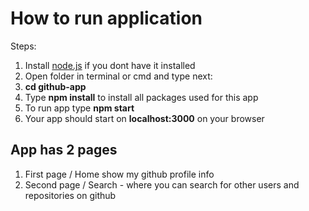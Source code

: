 # How to run application
Steps: 
1. Install [node.js](https://nodejs.org/en/) if you dont have it installed
1. Open folder in terminal or cmd and type next:
1. **cd github-app**
1. Type **npm install** to install all packages used for this app
1. To run app type **npm start**
1. Your app should start on **localhost:3000** on your browser


## App has 2 pages
1. First page / Home show my github profile info
1. Second page / Search - where you can search for other users and repositories on github

